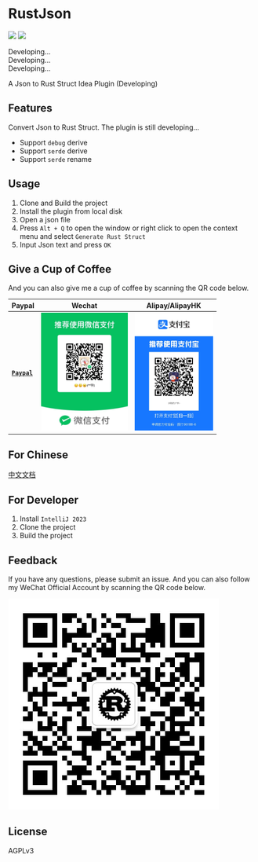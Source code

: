 # RustJson

<img src="https://img.shields.io/badge/status-developing-green.svg?style=flat" />
<img src="https://img.shields.io/badge/latest%20version-0.0.2.Alpha-blue.svg?style=flat" />

Developing...  
Developing...  
Developing...

A Json to Rust Struct Idea Plugin (Developing)

## Features

Convert Json to Rust Struct.
The plugin is still developing...

* Support `debug` derive
* Support `serde` derive
* Support `serde` rename

## Usage

1. Clone and Build the project
2. Install the plugin from local disk
3. Open a json file
4. Press `Alt + Q`  to open the window or right click to open the context menu and select `Generate Rust Struct`
5. Input Json text and press `OK`

## Give a Cup of Coffee

And you can also give me a cup of coffee by scanning the QR code below.

| Paypal                                                  | Wechat                                     | Alipay/AlipayHK                            |
|---------------------------------------------------------|--------------------------------------------|--------------------------------------------|
| [**`Paypal`**](https://www.paypal.com/paypalme/haoyu94) | <img src="demo/wechat.jpg" height="240" /> | <img src="demo/alipay.jpg" height="240" /> |

## For Chinese

[中文文档](README_CN.md)

## For Developer

1. Install `IntelliJ 2023`
2. Clone the project
3. Build the project

## Feedback

If you have any questions, please submit an issue. And you can also follow my WeChat Official Account by scanning the QR
code below.

<img src="demo/qrcode.jpg">

## License

AGPLv3

